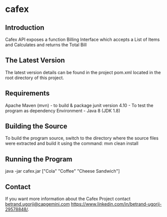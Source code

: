# cafex

Introduction
---------------
Cafex API exposes a function Billing Interface 
which accepts a List of Items and Calculates and returns the Total Bill

The Latest Version
------------------

The latest version details can be found in the project pom.xml 
located in the root directory of this project.

Requirements
-------------
Apache Maven (mvn) - to build & package
junit version 4.10 - To test the program as dependency
Environment - Java 8 (JDK 1.8)


Building the Source
--------------------
To build the program source, 
switch to the directory where the source files were extracted
and build it using the command: mvn clean install


Running the Program
--------------------
java -jar cafex.jar ["Cola" "Coffee" "Cheese Sandwich"]


Contact
----------
If you want more information about the Cafex Project 
contact betrand.ugorji@capgemini.com
<https://www.linkedin.com/in/betrand-ugorji-29578848/>.






